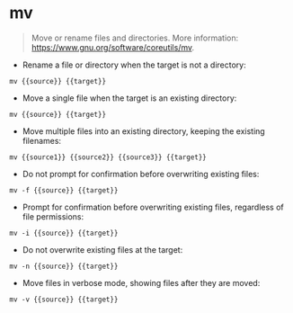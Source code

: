 # mv

> Move or rename files and directories.
> More information: <https://www.gnu.org/software/coreutils/mv>.

- Rename a file or directory when the target is not a directory:

`mv {{source}} {{target}}`

- Move a single file when the target is an existing directory:

`mv {{source}} {{target}}`

- Move multiple files into an existing directory, keeping the existing filenames:

`mv {{source1}} {{source2}} {{source3}} {{target}}`

- Do not prompt for confirmation before overwriting existing files:

`mv -f {{source}} {{target}}`

- Prompt for confirmation before overwriting existing files, regardless of file permissions:

`mv -i {{source}} {{target}}`

- Do not overwrite existing files at the target:

`mv -n {{source}} {{target}}`

- Move files in verbose mode, showing files after they are moved:

`mv -v {{source}} {{target}}`
